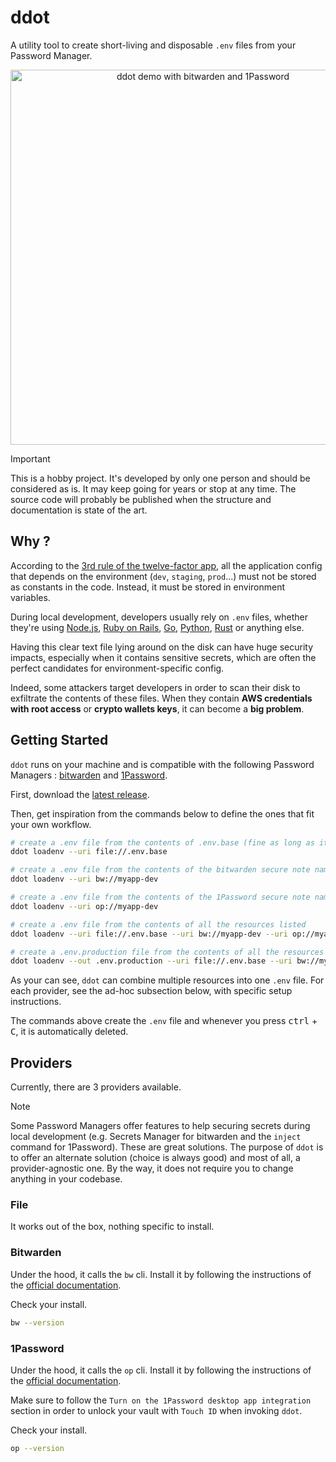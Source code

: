 # ddot

A utility tool to create short-living and disposable `.env` files from your Password Manager.

<p align="center">
    <a href="https://www.youtube.com/watch?v=voQ1STMNT40" rel="noopener noreferrer" target="_blank">
        <img alt="ddot demo with bitwarden and 1Password" src="https://img.youtube.com/vi/voQ1STMNT40/0.jpg" width="600">
    </a>
</p>

> [!IMPORTANT]
> This is a hobby project. It's developed by only one person and should be considered as is. It may keep going for years or stop at any time.
> The source code will probably be published when the structure and documentation is state of the art.

## Why ?

According to the [3rd rule of the twelve-factor app](https://12factor.net/config), all the application config that depends on the environment (`dev`, `staging`, `prod`...) must not be stored as constants in the code. Instead, it must be stored in environment variables.

During local development, developers usually rely on `.env` files, whether they're using [Node.js](https://nodejs.org/dist/latest/docs/api/cli.html#--env-fileconfig), [Ruby on Rails](https://github.com/bkeepers/dotenv), [Go](https://github.com/joho/godotenv), [Python](https://pypi.org/project/python-dotenv), [Rust](https://github.com/allan2/dotenvy) or anything else.

Having this clear text file lying around on the disk can have huge security impacts, especially when it contains sensitive secrets, which are often the perfect candidates for environment-specific config.

Indeed, some attackers target developers in order to scan their disk to exfiltrate the contents of these files. When they contain **AWS credentials with root access** or **crypto wallets keys**, it can become a **big problem**.

## Getting Started

`ddot` runs on your machine and is compatible with the following Password Managers : [bitwarden](https://bitwarden.com) and [1Password](https://1password.com).

First, download the [latest release](https://github.com/c100k/ddot/releases).

Then, get inspiration from the commands below to define the ones that fit your own workflow.

```sh
# create a .env file from the contents of .env.base (fine as long as it does not contain non-sensitive secrets)
ddot loadenv --uri file://.env.base

# create a .env file from the contents of the bitwarden secure note named `myapp-dev`
ddot loadenv --uri bw://myapp-dev

# create a .env file from the contents of the 1Password secure note named `myapp-dev`
ddot loadenv --uri op://myapp-dev

# create a .env file from the contents of all the resources listed
ddot loadenv --uri file://.env.base --uri bw://myapp-dev --uri op://myapp-dev

# create a .env.production file from the contents of all the resources listed
ddot loadenv --out .env.production --uri file://.env.base --uri bw://myapp-prod --uri op://myapp-prod
```

As your can see, `ddot` can combine multiple resources into one `.env` file. For each provider, see the ad-hoc subsection below, with specific setup instructions.

The commands above create the `.env` file and whenever you press <kbd>ctrl</kbd> + <kbd>C</kbd>, it is automatically deleted.

## Providers

Currently, there are 3 providers available.

> [!NOTE]
> Some Password Managers offer features to help securing secrets during local development (e.g. Secrets Manager for bitwarden and the `inject` command for 1Password).
> These are great solutions. The purpose of `ddot` is to offer an alternate solution (choice is always good) and most of all, a provider-agnostic one. By the way, it does not require you to change anything in your codebase.

### File

It works out of the box, nothing specific to install.

### Bitwarden

Under the hood, it calls the `bw` cli. Install it by following the instructions of the [official documentation](https://bitwarden.com/help/cli/#download-and-install).

Check your install.

```sh
bw --version
```

### 1Password

Under the hood, it calls the `op` cli. Install it by following the instructions of the [official documentation](https://developer.1password.com/docs/cli/get-started/#step-1-install-1password-cli).

Make sure to follow the `Turn on the 1Password desktop app integration` section in order to unlock your vault with `Touch ID` when invoking `ddot`.

Check your install.

```sh
op --version
```
